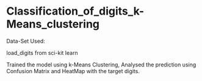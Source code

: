 # Classification_of_digits_k-Means_clustering

Data-Set Used:

load_digits from sci-kit learn

Trained the model using k-Means Clustering, Analysed the prediction using Confusion Matrix and HeatMap with the target digits.
